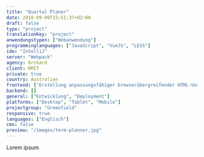 ```yaml
---
title: "Quartal Planer"
date: 2018-09-09T15:51:37+02:00
draft: false
type: "project"
translationKey: "project"
anwendungstypen: ["Webanwendung"]
programminglanguages: ["JavaScript", "VueJS", "LESS"]
ide: "IntelliJ"
server: "Webpack"
agency: Orchard
client: RMIT
private: true
country: Australien
frontend: ["Erstellung anpassungsfähiger browserübergreifender HTML-Vorlagen"]
backend: []
general: ["Entwicklung", "Deployment"]
platforms: ["Desktop", "Tablet", "Mobile"]
projectgroup: "Greenfield"
responsive: true
languages: ["Englisch"]
cms: false
preview: "/images/term-planner.jpg"
---
```

Lorem ipsum
